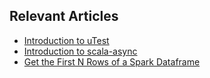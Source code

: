 ## Relevant Articles

- [Introduction to uTest](https://www.baeldung.com/scala/utest-intro)
- [Introduction to scala-async](https://www.baeldung.com/scala/scala-async)
- [Get the First N Rows of a Spark Dataframe](https://www.baeldung.com/scala/spark-dataframe-get-first-n-rows)
